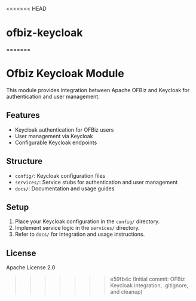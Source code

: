 <<<<<<< HEAD
# ofbiz-keycloak
=======
# Ofbiz Keycloak Module

This module provides integration between Apache OFBiz and Keycloak for authentication and user management.

## Features
- Keycloak authentication for OFBiz users
- User management via Keycloak
- Configurable Keycloak endpoints

## Structure
- `config/`: Keycloak configuration files
- `services/`: Service stubs for authentication and user management
- `docs/`: Documentation and usage guides

## Setup
1. Place your Keycloak configuration in the `config/` directory.
2. Implement service logic in the `services/` directory.
3. Refer to `docs/` for integration and usage instructions.

## License
Apache License 2.0
>>>>>>> e59fb4c (Initial commit: OFBiz Keycloak integration, .gitignore, and cleanup)
